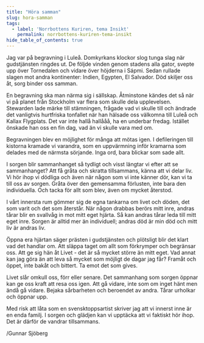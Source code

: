```yaml
---
title: "Höra samman"
slug: hora-samman
tags:
  - label: 'Norrbottens Kuriren, tema Insikt'
    permalink: norrbottens-kuriren-tema-insikt
hide_table_of_contents: true
---
```

Jag var på begravning i Luleå. Domkyrkans klockor slog tunga slag när gudstjänsten ringdes ut. De följde vinden genom stadens alla gator, svepte upp över Tornedalen och vidare över höjderna i Sápmi. Sedan rullade slagen mot andra kontinenter: Indien, Egypten, El Salvador. Död skiljer oss åt, sorg binder oss samman.

<!--truncate-->

En begravning ska man närma sig i sällskap. Åtminstone kändes det så när vi på planet från Stockholm var flera som skulle dela upplevelsen. Stewarden lade märke till stämningen, frågade vad vi skulle till och ändrade det vanligtvis hurtfriska tonfallet när han hälsade oss välkomna till Luleå och Kallax Flygplats. Det var inte hallå hallååå, ha en underbar fredag. Istället önskade han oss en fin dag, vad än vi skulle vara med om.

Begravningen blev en möjlighet för många att mötas igen. I defileringen till kistorna kramade vi varandra, som en uppvärmning inför kramarna som delades med de närmsta sörjande. Inga ord, bara blickar som sade allt. 

I sorgen blir sammanhanget så tydligt och visst längtar vi efter att se sammanhanget? Att få gråta och skratta tillsammans, känna att vi delar liv. Vi hör ihop vi dödliga och även när någon som vi inte känner dör, kan vi ta till oss av sorgen. Gråta över den gemensamma förlusten, inte bara den individuella. Och tacka för allt som blev, även om mycket återstod.

I vårt innersta rum gömmer sig de egna tankarna om livet och döden, det som varit och det som återstår. När någon drabbas berörs mitt inre, andras tårar blir en svallvåg in mot mitt eget hjärta. Så kan andras tårar leda till mitt eget inre. Sorgen är alltid mer än individuell; andras död är min död och mitt liv är andras liv. 

Öppna era hjärtan säger prästen i gudstjänsten och plötsligt blir det klart vad det handlar om. Att släppa taget om allt som förkrymper och begränsar oss. Att ge sig hän åt Livet - det är så mycket större än mitt eget. Vad annat kan jag göra än att leva så mycket som möjligt de dagar jag får? Framåt och öppet, inte bakåt och bittert. Ta emot det som gives.

Livet slår omkull oss, förr eller senare. Det sammanhang som sorgen öppnar kan ge oss kraft att resa oss igen. Att gå vidare, inte som om inget hänt men ändå gå vidare. Bejaka sårbarheten och beroendet av andra. Tårar urholkar och öppnar upp.

Med risk att låta som en svensktoppsartist skriver jag att vi innerst inne är en enda familj. I sorgen och glädjen kan vi upptäcka att vi faktiskt hör ihop. Det är därför de vandrar tillsammans.

/Gunnar Sjöberg
